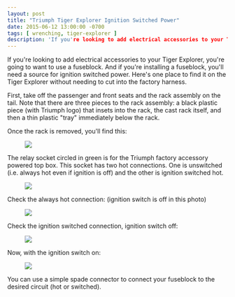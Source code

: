 ```yaml
---
layout: post
title: "Triumph Tiger Explorer Ignition Switched Power"
date: 2015-06-12 13:00:00 -0700
tags: [ wrenching, tiger-explorer ]
description: 'If you're looking to add electrical accessories to your Tiger Explorer, you're going to want to use a fuseblock. And if you're installing a fuseblock, you'll need a source for ignition switched power. Here's one place to find it on the Tiger Explorer without needing to cut into the factory harness.'
---
```


<p class="intro"><span class="dropcap">I</span>f you're looking to add electrical accessories to your Tiger Explorer, you're going to want to use a fuseblock. And if you're installing a fuseblock, you'll need a source for ignition switched power. Here's one place to find it on the Tiger Explorer without needing to cut into the factory harness.</p>

First, take off the passenger and front seats and the rack assembly on the tail. Note that there are three pieces to the rack assembly: a black plastic piece (with Triumph logo) that insets into the rack, the cast rack itself, and then a thin plastic "tray" immediately below the rack.

Once the rack is removed, you'll find this:

<figure><a href="http://tbolt.smugmug.com/photos/i-z2LMVfF/0/O/i-z2LMVfF.jpg"><img src="http://tbolt.smugmug.com/photos/i-z2LMVfF/0/M/i-z2LMVfF-M.jpg"/></a></figure>

The relay socket circled in green is for the Triumph factory accessory powered top box. This socket has two hot connections. One is unswitched (i.e. always hot even if ignition is off) and the other is ignition switched hot.

<figure><a href="http://tbolt.smugmug.com/photos/i-TLcLNJt/0/O/i-TLcLNJt.jpg"><img src="http://tbolt.smugmug.com/photos/i-TLcLNJt/0/M/i-TLcLNJt-M.jpg"/></a></figure>

Check the always hot connection: (ignition switch is off in this photo)

<figure><a href="http://tbolt.smugmug.com/photos/i-JM7pxGK/0/O/i-JM7pxGK.jpg"><img src="http://tbolt.smugmug.com/photos/i-JM7pxGK/0/M/i-JM7pxGK-M.jpg"/></a></figure>

Check the ignition switched connection, ignition switch off:

<figure><a href="http://tbolt.smugmug.com/photos/i-nn8Dwxn/0/O/i-nn8Dwxn.jpg"><img src="http://tbolt.smugmug.com/photos/i-nn8Dwxn/0/M/i-nn8Dwxn-M.jpg"/></a></figure>

Now, with the ignition switch on:

<figure><a href="http://tbolt.smugmug.com/photos/i-zNCks2C/0/O/i-zNCks2C.jpg"><img src="http://tbolt.smugmug.com/photos/i-zNCks2C/0/M/i-zNCks2C-M.jpg"/></a></figure>

You can use a simple spade connector to connect your fuseblock to the desired circuit (hot or switched).
